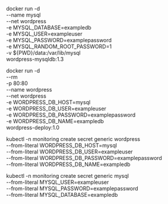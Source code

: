
docker run -d \
--name mysql \
--net wordpress \
-e MYSQL_DATABASE=exampledb \
-e MYSQL_USER=exampleuser \
-e MYSQL_PASSWORD=examplepassword \
-e MYSQL_RANDOM_ROOT_PASSWORD=1 \
-v ${PWD}/data:/var/lib/mysql \
 wordpress-mysqldb:1.3


 docker run -d \
--rm \
-p 80:80 \
--name wordpress \
--net wordpress \
-e WORDPRESS_DB_HOST=mysql \
-e WORDPRESS_DB_USER=exampleuser \
-e WORDPRESS_DB_PASSWORD=examplepassword \
-e WORDPRESS_DB_NAME=exampledb \
wordpress-deploy:1.0


kubectl -n monitoring  create secret generic wordpress \
--from-literal WORDPRESS_DB_HOST=mysql \
--from-literal WORDPRESS_DB_USER=exampleuser \
--from-literal WORDPRESS_DB_PASSWORD=examplepassword \
--from-literal WORDPRESS_DB_NAME=exampledb

kubectl -n monitoring create secret generic mysql \
--from-literal MYSQL_USER=exampleuser \
--from-literal MYSQL_PASSWORD=examplepassword \
--from-literal MYSQL_DATABASE=exampledb